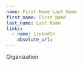 ```yaml
---
name: First Name Last Name
first_name: First Name
last_name: Last Name
links:
  - name: LinkedIn
    absolute_url: 
---
```

Organization
